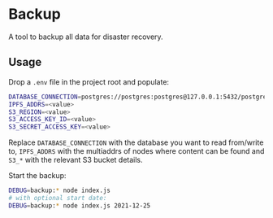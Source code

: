 # Backup

A tool to backup all data for disaster recovery.

## Usage

Drop a `.env` file in the project root and populate:

```sh
DATABASE_CONNECTION=postgres://postgres:postgres@127.0.0.1:5432/postgres
IPFS_ADDRS=<value>
S3_REGION=<value>
S3_ACCESS_KEY_ID=<value>
S3_SECRET_ACCESS_KEY=<value>
```

Replace `DATABASE_CONNECTION` with the database you want to read from/write to, `IPFS_ADDRS` with the multiaddrs of nodes where content can be found and `S3_*` with the relevant S3 bucket details.

Start the backup:

```sh
DEBUG=backup:* node index.js
# with optional start date:
DEBUG=backup:* node index.js 2021-12-25
```
